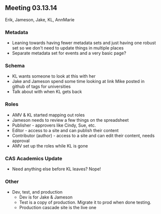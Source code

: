 ## Meeting 03.13.14  
Erik, Jameson, Jake, KL, AnnMarie

### Metadata
* Leaning towards having fewer metadata sets and just having one robust set so we don't need to update things in multiple places
* Separate metadata set for events and a very basic page?

### Schema
* KL wants someone to look at this with her
* Jake and Jameson spend some time looking at link Mike posted in github of tags for universities
* Talk about with when KL gets back

### Roles
* AMV & KL started mapping out roles
* Jameson needs to review a few things on the spreadsheet
* Publisher - approvers like Cindy, Sue, etc. 
* Editor - access to a site and can publish their content
* Contributor (author) - access to a site and can edit their content, needs approval
* AMV set up the roles while KL is gone

### CAS Academics Update
* Need anything else before KL leaves? Nope!

### Other
* Dev, test, and production
    * Dev is for Jake & Jameson
    * Test is a copy of production. Migrate it to prod when done testing.
    * Production cascade site is the live one

